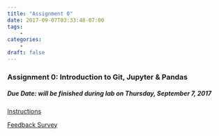 ```yaml
---
title: "Assignment 0"
date: 2017-09-07T03:33:48-07:00
tags:
    -
categories:
    -
draft: false
---
```


<h3>Assignment 0: Introduction to Git, Jupyter & Pandas</h3>
<h5>Due Date: will be finished during lab on Thursday, September 7, 2017</h5>

<a href="https://docs.google.com/a/brown.edu/presentation/d/17mkwj9dJDgRazgYPAlt4DptLo_1lTU8sfw_EJv_OjIU/export/pdf">Instructions</a>


<a href="https://docs.google.com/forms/d/e/1FAIpQLSdN20wUG51z9Owz53_vtYc0fEKhcR5h1AAneIeR7PxmXmFeNw/viewform?usp=sf_link">Feedback Survey</a>

